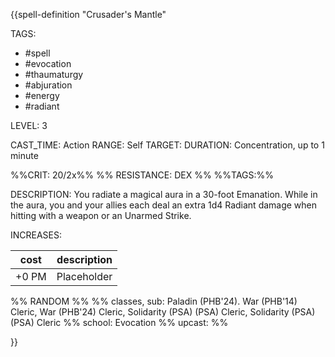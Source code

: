 {{spell-definition "Crusader's Mantle"

TAGS: 
  - #spell
  - #evocation 
  - #thaumaturgy 
  - #abjuration 
  - #energy 
  - #radiant 

LEVEL: 3

CAST_TIME: Action
RANGE: Self
TARGET: 
DURATION: Concentration, up to 1 minute

%%CRIT: 20/2x%%
%% RESISTANCE: DEX %%
%%TAGS:%%

DESCRIPTION:
You radiate a magical aura in a 30-foot Emanation. While in the aura, you and your allies each deal an extra 1d4 Radiant damage when hitting with a weapon or an Unarmed Strike.

INCREASES:

| cost | description |
| ---- | ----------- |
| +0 PM     |    Placeholder        |


%% RANDOM
%%
%% classes, sub: Paladin (PHB'24). War (PHB'14) Cleric, War (PHB'24) Cleric, Solidarity (PSA) (PSA) Cleric, Solidarity (PSA) (PSA) Cleric
%% school: Evocation
%% upcast: 
%%


}}